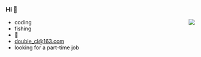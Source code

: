 ### Hi 🍉

<a href="https://github-readme-stats.vercel.app/api?username=chenc041&show_icons=true&theme=radical">
  <img align="right" src="https://github-readme-stats.vercel.app/api?username=chenc041&show_icons=true&theme=radical" />
</a>

- coding 
- fishing 
- 🏀
- double_cl@163.com
- looking for a part-time job

<!--
**chenc041/chenc041** is a ✨ _special_ ✨ repository because its `README.md` (this file) appears on your GitHub profile.

Here are some ideas to get you started:

- 🔭 I’m currently working on ...
- 🌱 I’m currently learning ...
- 👯 I’m looking to collaborate on ...
- 🤔 I’m looking for help with ...
- 💬 Ask me about ...
- 📫 How to reach me: ...
- 😄 Pronouns: ...
- ⚡ Fun fact: ...
-->
